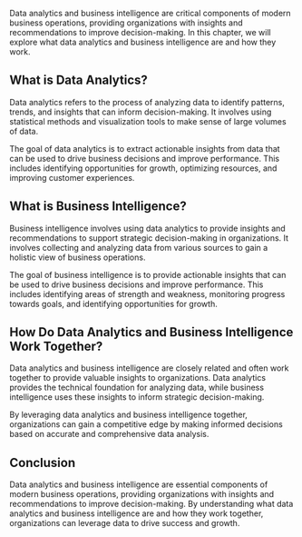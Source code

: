 
Data analytics and business intelligence are critical components of modern business operations, providing organizations with insights and recommendations to improve decision-making. In this chapter, we will explore what data analytics and business intelligence are and how they work.

What is Data Analytics?
-----------------------

Data analytics refers to the process of analyzing data to identify patterns, trends, and insights that can inform decision-making. It involves using statistical methods and visualization tools to make sense of large volumes of data.

The goal of data analytics is to extract actionable insights from data that can be used to drive business decisions and improve performance. This includes identifying opportunities for growth, optimizing resources, and improving customer experiences.

What is Business Intelligence?
------------------------------

Business intelligence involves using data analytics to provide insights and recommendations to support strategic decision-making in organizations. It involves collecting and analyzing data from various sources to gain a holistic view of business operations.

The goal of business intelligence is to provide actionable insights that can be used to drive business decisions and improve performance. This includes identifying areas of strength and weakness, monitoring progress towards goals, and identifying opportunities for growth.

How Do Data Analytics and Business Intelligence Work Together?
--------------------------------------------------------------

Data analytics and business intelligence are closely related and often work together to provide valuable insights to organizations. Data analytics provides the technical foundation for analyzing data, while business intelligence uses these insights to inform strategic decision-making.

By leveraging data analytics and business intelligence together, organizations can gain a competitive edge by making informed decisions based on accurate and comprehensive data analysis.

Conclusion
----------

Data analytics and business intelligence are essential components of modern business operations, providing organizations with insights and recommendations to improve decision-making. By understanding what data analytics and business intelligence are and how they work together, organizations can leverage data to drive success and growth.
